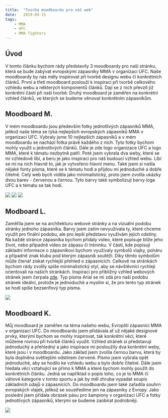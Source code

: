```yaml
---
title:  "Tvorba moodboardu pro náš web"
date:   2019-04-15
tags: 
    - MMA
    - UFC
    - MMA fighters
---
```

## Úvod

V tomto článku bychom rády představily 3 moodboardy pro naši stránku, která se bude zabývat evropskými zápasníky MMA v organizaci UFC. Naše moodboardy by nás měly inspirovat při tvorbě designu webu či konkrétních článků. První a třetí moodboard poslouží k inspiraci při tvorbě celkového vzhledu webu a některých komponentů článků. Dají se z nich převzít již konkrétní částí při naší tvorbě. Druhý moodboard je zaměřen na konkrétní vzhled článků, ve kterých se budeme věnovat konkrétním zápasníkům. 

## Moodboard M.

V mém moodboardu jsou především fotky jednotlivých zápasníků MMA, jelikož naše téma se týká nejlepších evropských zápasníků MMA v organizaci UFC. Vybraly jsme 10 nejlepších zápasníků a v mém moodboardu se nachází fotka právě každého z nich. Tyto fotky bychom mohly využít u jednotlivých článků. Dále je zde logo organizace UFC a logo MMA, které k tématu nezbytně patří. Poté jsem vybrala dva weby, které se mi vzhledově líbí, a beru je jako inspiraci pro náš budoucí vzhled webu. Líbí se mi na nich hlavně to, jak je vytvořeno hlavní menu. Také jsem si našla nějaké fonty písma, které se k tématu hodí a přijdou mi jednoduché a dobře čitelné. Celý web bych viděla jako minimalistický, proto jsem zvolila ukázky dvou barev - červenou a černou. Tyto barvy také symbolizují barvy loga UFC a k tématu se tak hodí.

<img src="https://is.muni.cz/auth/www/489052/projekt/vystrizek1.PNG">

<img src="https://is.muni.cz/auth/www/489052/projekt/vystrizek2.PNG">

<img src="https://is.muni.cz/auth/www/489052/projekt/vystrizek3.PNG">


## Modboard L.

Zaměřila jsem se na architekturu webové stránky a na vizuální podobu stránky jednoho zápasníka. Barvy jsem zatím nevyužívala ty, které chceme využít pro finální podobu, ale pro lepší představu využívám jejich odstíny. Na každé stránce zápasníka bychom přidaly video, které popisuje blíže jeho život, nebo případně video ze zápasu či tréninku. V části, kde popisuji základní informace o zápasníkovi bychom využívaly symbolů vlajky, poháru a případně znak klubu pod kterým zápasník soutěží. Díky těmto symbolům  může čtenář získat rychlejší přehled o zápasnících. Celkově na stránkách bychom rády zvolily spíše minimalistický styl, aby se návštěvníci rychleji orientovali na našich stránkách. Inspiraci pro přibližný vzhled webových stránek jsem čerpala [zde](http://www.ufcbetting.com/fighters/). Typ písma Arial se mi zdá pro naši podobu stránek ideální, protože je jednoduché a myslím si, že pro tento typ stránek se hodí spíše bezserifový typ písma.

<img src="https://is.muni.cz/auth/www/489159/moodboard.PNG">


## Moodboard K.

Můj moodboard je zaměřen na téma našeho webu, Evropští zápasníci MMA v organizaci UFC. Do moodboardu jsem přidávala ať už nějaké designové prvky, kterými bychom se mohly inspirovat, tak konkrétní věci, které můžeme rovnou při tvorbě článků využít. Vzhled stránek si představuji jednoduchý a přehledný a jako inspirace mi posloužily dva konkrétní weby, které jsou i v moodboardu. Jako základ jsem zvolila černou barvu, která by byla doplněna světlejším odstínem červené. Písmo jsem vybrala opět jednoduché, aby se hodilo ke vzhledu webu a bylo dobře čitelné. Dále jsem hledala věci vztahující se přímo k MMA a které bychom mohly použít do konkrétních článku. Jedná se například o popis toho, co je to MMA či váhové kategorie v tomto sportu a jak by měl zhruba vypadat soupis základních údajů o zápasnících. Do moodboardu jsem také zařadila souhrn evropských vlajek, jelikož se soustředíme jen na zápasníky z Evropy. Jako poslední jsem přidala obrázek pásu pro šampiony v organizaci UFC a fotky jednotlivých zápasníků, kterými se budeme zaobírat podrobněji.

<img src= "https://is.muni.cz/auth/www/488928/moodboard_celek.jpg">
